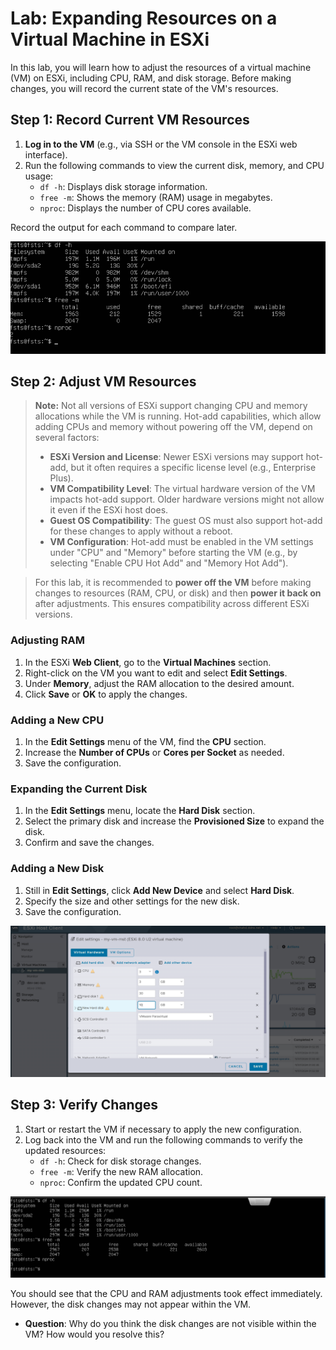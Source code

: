 # Lab: Expanding Resources on a Virtual Machine in ESXi

In this lab, you will learn how to adjust the resources of a virtual machine (VM) on ESXi, including CPU, RAM, and disk storage. Before making changes, you will record the current state of the VM's resources.


## Step 1: Record Current VM Resources

1. **Log in to the VM** (e.g., via SSH or the VM console in the ESXi web interface).
2. Run the following commands to view the current disk, memory, and CPU usage:
   - `df -h`: Displays disk storage information.
   - `free -m`: Shows the memory (RAM) usage in megabytes.
   - `nproc`: Displays the number of CPU cores available.

Record the output for each command to compare later.

![alt text](image-32.png)

## Step 2: Adjust VM Resources

> **Note:** Not all versions of ESXi support changing CPU and memory allocations while the VM is running. Hot-add capabilities, which allow adding CPUs and memory without powering off the VM, depend on several factors:
> 
> - **ESXi Version and License**: Newer ESXi versions may support hot-add, but it often requires a specific license level (e.g., Enterprise Plus).
> - **VM Compatibility Level**: The virtual hardware version of the VM impacts hot-add support. Older hardware versions might not allow it even if the ESXi host does.
> - **Guest OS Compatibility**: The guest OS must also support hot-add for these changes to apply without a reboot.
> - **VM Configuration**: Hot-add must be enabled in the VM settings under "CPU" and "Memory" before starting the VM (e.g., by selecting "Enable CPU Hot Add" and "Memory Hot Add").

> For this lab, it is recommended to **power off the VM** before making changes to resources (RAM, CPU, or disk) and then **power it back on** after adjustments. This ensures compatibility across different ESXi versions.


### Adjusting RAM

1. In the ESXi **Web Client**, go to the **Virtual Machines** section.
2. Right-click on the VM you want to edit and select **Edit Settings**.
3. Under **Memory**, adjust the RAM allocation to the desired amount.
4. Click **Save** or **OK** to apply the changes.

### Adding a New CPU

1. In the **Edit Settings** menu of the VM, find the **CPU** section.
2. Increase the **Number of CPUs** or **Cores per Socket** as needed.
3. Save the configuration.

### Expanding the Current Disk

1. In the **Edit Settings** menu, locate the **Hard Disk** section.
2. Select the primary disk and increase the **Provisioned Size** to expand the disk.
3. Confirm and save the changes.

### Adding a New Disk

1. Still in **Edit Settings**, click **Add New Device** and select **Hard Disk**.
2. Specify the size and other settings for the new disk.
3. Save the configuration.

![alt text](image-33.png)

## Step 3: Verify Changes

1. Start or restart the VM if necessary to apply the new configuration.
2. Log back into the VM and run the following commands to verify the updated resources:
   - `df -h`: Check for disk storage changes.
   - `free -m`: Verify the new RAM allocation.
   - `nproc`: Confirm the updated CPU count.

![alt text](image-34.png)

You should see that the CPU and RAM adjustments took effect immediately. However, the disk changes may not appear within the VM.

- **Question**: Why do you think the disk changes are not visible within the VM? How would you resolve this?
